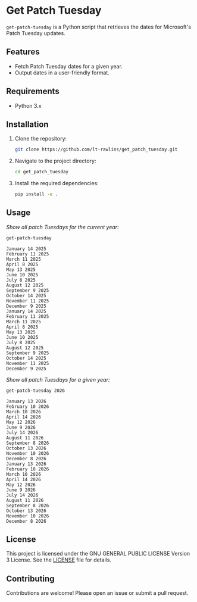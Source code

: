 # Get Patch Tuesday

`get-patch-tuesday` is a Python script that retrieves the dates for Microsoft's Patch Tuesday updates.

## Features

- Fetch Patch Tuesday dates for a given year.
- Output dates in a user-friendly format.

## Requirements

- Python 3.x

## Installation

1. Clone the repository:
    ```sh
    git clone https://github.com/lt-rawlins/get_patch_tuesday.git
    ```
2. Navigate to the project directory:
    ```sh
    cd get_patch_tuesday
    ```
3. Install the required dependencies:
    ```sh
    pip install -e .
    ```

## Usage

*Show all patch Tuesdays for the current year:*

```sh
get-patch-tuesday
```

```
January 14 2025
February 11 2025
March 11 2025
April 8 2025
May 13 2025
June 10 2025
July 8 2025
August 12 2025
September 9 2025
October 14 2025
November 11 2025
December 9 2025
January 14 2025
February 11 2025
March 11 2025
April 8 2025
May 13 2025
June 10 2025
July 8 2025
August 12 2025
September 9 2025
October 14 2025
November 11 2025
December 9 2025
```

*Show all patch Tuesdays for a given year:*

```sh
get-patch-tuesday 2026
```

```
January 13 2026
February 10 2026
March 10 2026
April 14 2026
May 12 2026
June 9 2026
July 14 2026
August 11 2026
September 8 2026
October 13 2026
November 10 2026
December 8 2026
January 13 2026
February 10 2026
March 10 2026
April 14 2026
May 12 2026
June 9 2026
July 14 2026
August 11 2026
September 8 2026
October 13 2026
November 10 2026
December 8 2026
```

## License

This project is licensed under the GNU GENERAL PUBLIC LICENSE Version 3 License. See the [LICENSE](LICENSE) file for details.

## Contributing

Contributions are welcome! Please open an issue or submit a pull request.

